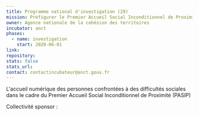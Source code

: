 ```yaml
---
title: Programme national d'investigation (29)
mission: Préfigurer le Premier Accueil Social Inconditionnel de Proximité
owner: Agence nationale de la cohésion des territoires
incubator: anct
phases:
  - name: investigation
    start: 2020-06-01
link: 
repository: 
stats: false
stats_url: 
contact: contactincubateur@anct.gouv.fr
---
```

<p>L'accueil numérique des personnes confrontées à des difficultés sociales dans le cadre du Premier Accueil Social Inconditionnel de Proximité (PASIP)</p>
Collectivité sponsor : 

